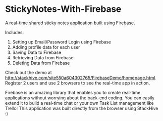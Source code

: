 # StickyNotes-With-Firebase
A real-time shared sticky notes application built using Firebase.

Includes:
<ol>
<li>Setting up Email/Password Login using Firebase</li>
<li>Adding profile data for each user</li>
<li>Saving Data to Firebase</li>
<li>Retrieving Data from Firebase</li>
<li>Deleting Data from Firebase</li>
</ol>

Check out the demo at <a href="http://stackhive.com/site550a604302765/FirebaseDemo/homepage.html">
http://stackhive.com/site550a604302765/FirebaseDemo/homepage.html</a>. 
Register 2 users and use 2 browsers to see the real-time app in action.

Firebase is an amazing library that enables you to create real-time applications without worrying about the back-end coding.
You can easily extend it to build a real-time chat or your own Task List management like Trello!
This application was built directly from the browser using StackHive :)
